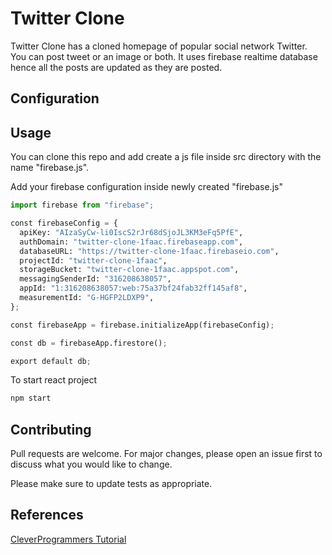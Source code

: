 # Twitter Clone

Twitter Clone has a cloned homepage of popular social network Twitter.  
You can post tweet or an image or both. It uses firebase realtime database hence all the posts are updated as they are posted.

## Configuration



## Usage
You can clone this repo and add create a js file inside src directory with the name "firebase.js".  

Add your firebase configuration inside newly created "firebase.js"

```python
import firebase from "firebase";

const firebaseConfig = {
  apiKey: "AIzaSyCw-li0IscS2rJr68dSjoJL3KM3eFq5PfE",
  authDomain: "twitter-clone-1faac.firebaseapp.com",
  databaseURL: "https://twitter-clone-1faac.firebaseio.com",
  projectId: "twitter-clone-1faac",
  storageBucket: "twitter-clone-1faac.appspot.com",
  messagingSenderId: "316208638057",
  appId: "1:316208638057:web:75a37bf24fab32ff145af8",
  measurementId: "G-HGFP2LDXP9",
};

const firebaseApp = firebase.initializeApp(firebaseConfig);

const db = firebaseApp.firestore();

export default db;
```
To start react project
```bash
npm start
```
## Contributing
Pull requests are welcome. For major changes, please open an issue first to discuss what you would like to change.

Please make sure to update tests as appropriate.

## References
[CleverProgrammers Tutorial](https://www.youtube.com/watch?v=rJjaqSTzOxI)
